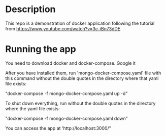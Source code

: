 # Description

This repo is a demonstration of docker application following the tutorial from https://www.youtube.com/watch?v=3c-iBn73dDE

# Running the app

You need to download docker and docker-compose. Google it

After you have installed them, run 'mongo-docker-compose.yaml' file with this command without the double quotes in the directory where that yaml file exists:

"docker-compose -f mongo-docker-compose.yaml up -d"

To shut down everything, run without the double quotes in the directory where the yaml file exists:

"docker-compose -f mongo-docker-compose.yaml down"

You can access the app at 'http://localhost:3000/"